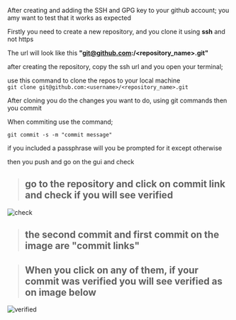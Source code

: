 After creating and adding the SSH and GPG key to your github account; you amy want to test that it works as expected

Firstly you need to create a new repository, and you clone it using **ssh** and not https

The url will look like this **"git@github.com:<username>/<repository_name>.git"** 

after creating the repository, copy the ssh url and you open your terminal;

use this command to clone the repos to your local machine\
`git clone git@github.com:<username>/<repository_name>.git`
 
 After cloning you do the changes you want to do, using git commands then you commit

 When commiting use the command;

 `git commit -s -m "commit message"`
  
  if you included a passphrase will you be prompted for it except otherwise

  then you push and go on the gui and check 

> ## go to the repository and click on commit link and check if you will see verified

![check](new.4png)

> ## the second commit and first commit on the image are "commit links"
   
> ## When you click on any of them, if your commit was verified you will see verified as on image below

![verified](new5.png)

